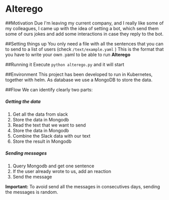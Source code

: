 # Alterego

##Motivation
Due I'm leaving my current company, and I really like some of my colleagues, I came up with the idea of setting a bot, which send them some of ours jokes and add some interactions in case they reply to the bot.

##Setting things up
You only need a file with all the sentences that you can to send to a list of users (check `/text/example.yaml` )
This is the format that you have to write your own .yaml to be able to run **Alterego**

##Running it
Execute ``python alterego.py`` and it will start

##Environment
This project has been developed to run in Kubernetes, together with helm.
As database we use a MongoDB to store the data.

##Flow
We can identify clearly two parts:
 
 ##### Getting the data
 1. Get all the data from slack
 2. Store the data in Mongodb
 3. Read the text that we want to send
 4. Store the data in Mongodb
 5. Combine the Slack data with our text
 6. Store the result in Mongodb
 
  ##### Sending messages
  1. Query Mongodb and get one sentence
  2. If the user already wrote to us, add an reaction
  3. Send the message
  
  **Important:** To avoid send all the messages in consecutives days, sending the messages is random.
